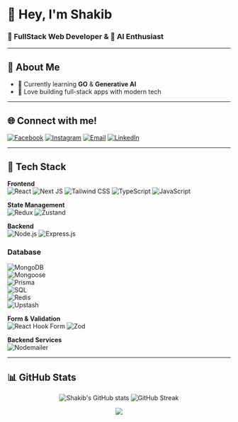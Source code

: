 # 👋 Hey, I'm Shakib  
### 🚀 FullStack Web Developer & 🧠 AI Enthusiast

---

## 💫 About Me  
- 🌱 Currently learning **GO** & **Generative AI** 
- 🧩 Love building full-stack apps with modern tech 

---

## 🌐 Connect with me!  
[![Facebook](https://img.shields.io/badge/Facebook-%231877F2.svg?logo=Facebook&logoColor=white)](https://facebook.com/shakib.dewan.984)
[![Instagram](https://img.shields.io/badge/Instagram-%23E4405F.svg?logo=Instagram&logoColor=white)](https://instagram.com/d1__shakib)
[![Email](https://img.shields.io/badge/Email-D14836?logo=gmail&logoColor=white)](mailto:shakib.devv@gmail.com)
[![LinkedIn](https://img.shields.io/badge/LinkedIn-%230077B5.svg?logo=linkedin&logoColor=white)](https://www.linkedin.com/in/dewan-md-shakib-al-mujib-892900372)

---

## 🧠 Tech Stack  

**Frontend**  
![React](https://img.shields.io/badge/React-%2320232a.svg?style=for-the-badge&logo=react&logoColor=%2361DAFB)
![Next JS](https://img.shields.io/badge/Next-black?style=for-the-badge&logo=next.js&logoColor=white)
![Tailwind CSS](https://img.shields.io/badge/TailwindCSS-%2338B2AC.svg?style=for-the-badge&logo=tailwind-css&logoColor=white)
![TypeScript](https://img.shields.io/badge/TypeScript-%23007acc.svg?style=for-the-badge&logo=typescript&logoColor=white)
![JavaScript](https://img.shields.io/badge/JavaScript-%23f7df1e.svg?style=for-the-badge&logo=javascript&logoColor=black)

**State Management**  
![Redux](https://img.shields.io/badge/Redux-%23593d88.svg?style=for-the-badge&logo=redux&logoColor=white)
![Zustand](https://img.shields.io/badge/Zustand-%2320232a.svg?style=for-the-badge&logo=react&logoColor=white)

**Backend**  
![Node.js](https://img.shields.io/badge/Node.js-%23339933.svg?style=for-the-badge&logo=node.js&logoColor=white)
![Express.js](https://img.shields.io/badge/Express-%23404d59.svg?style=for-the-badge&logo=express&logoColor=white)

### **Database**  
![MongoDB](https://img.shields.io/badge/MongoDB-%2347A248.svg?style=for-the-badge&logo=mongodb&logoColor=white)  
![Mongoose](https://img.shields.io/badge/Mongoose-%23880000.svg?style=for-the-badge&logo=mongoose&logoColor=white)  
![Prisma](https://img.shields.io/badge/Prisma-%23000000.svg?style=for-the-badge&logo=prisma&logoColor=white)  
![SQL](https://img.shields.io/badge/SQL-%230074D9.svg?style=for-the-badge&logo=mysql&logoColor=white)  
![Redis](https://img.shields.io/badge/Redis-%23DC382D.svg?style=for-the-badge&logo=redis&logoColor=white)  
![Upstash](https://img.shields.io/badge/Upstash-%23000000.svg?style=for-the-badge&logo=upstash&logoColor=white)

**Form & Validation**  
![React Hook Form](https://img.shields.io/badge/React_Hook_Form-%23EC5990.svg?style=for-the-badge&logo=reacthookform&logoColor=white)
![Zod](https://img.shields.io/badge/Zod-292929?style=for-the-badge&logoColor=white)

**Backend Services**  
![Nodemailer](https://img.shields.io/badge/Nodemailer-246?style=for-the-badge&logo=nodemailer&logoColor=white)

---

## 📊 GitHub Stats  
<div align="center">

<p align="center">
  <img src="https://github-readme-stats.vercel.app/api?username=Dewanshakib&theme=radical&include_all_commits=true" alt="Shakib's GitHub stats" />
  <img src="https://github-readme-streak-stats-psi-seven.vercel.app/?user=Dewanshakib&theme=radical&hide_border=false" alt="GitHub Streak" />
</p>

<p align="center">
  <img src="https://github-readme-stats.vercel.app/api/top-langs/?username=Dewanshakib&theme=radical&layout=compact&hide_border=false" />
</p>
</div>


